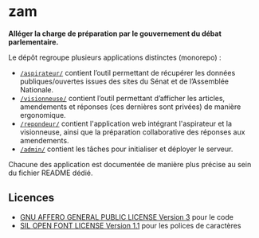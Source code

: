 # zam

**Alléger la charge de préparation par le gouvernement du débat parlementaire.**

Le dépôt regroupe plusieurs applications distinctes (monorepo) :

* [`/aspirateur/`](aspirateur/) contient l’outil permettant de récupérer les données publiques/ouvertes issues des sites du Sénat et de l’Assemblée Nationale.
* [`/visionneuse/`](visionneuse/) contient l’outil permettant d’afficher les articles, amendements et réponses (ces dernières sont privées) de manière ergonomique.
* [`/repondeur/`](repondeur/) contient l'application web intégrant l'aspirateur et la visionneuse, ainsi que la préparation collaborative des réponses aux amendements.
* [`/admin/`](admin/) contient les tâches pour initialiser et déployer le serveur.

Chacune des application est documentée de manière plus précise au sein du fichier README dédié.


## Licences

* [GNU AFFERO GENERAL PUBLIC LICENSE Version 3](LICENSE) pour le code
* [SIL OPEN FONT LICENSE Version 1.1](LICENSE_FONTS) pour les polices de caractères
